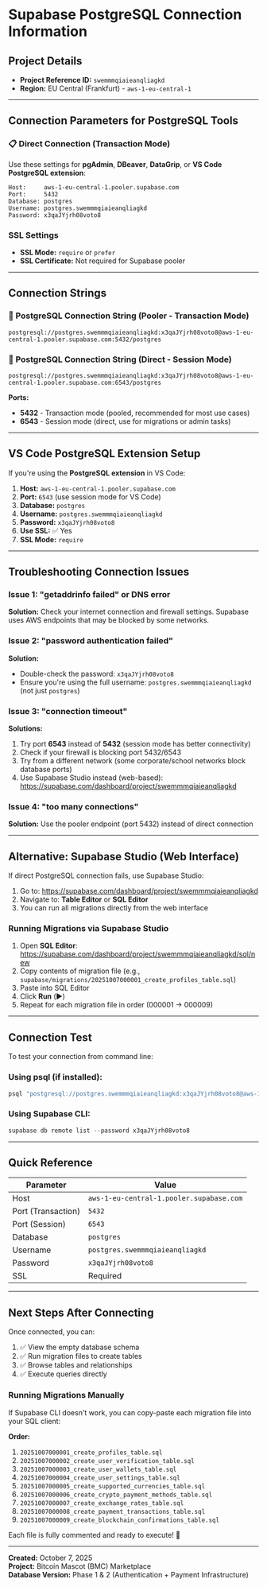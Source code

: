 # Supabase PostgreSQL Connection Information

## Project Details
- **Project Reference ID:** `swemmmqiaieanqliagkd`
- **Region:** EU Central (Frankfurt) - `aws-1-eu-central-1`

---

## Connection Parameters for PostgreSQL Tools

### 📋 Direct Connection (Transaction Mode)
Use these settings for **pgAdmin**, **DBeaver**, **DataGrip**, or **VS Code PostgreSQL extension**:

```
Host:     aws-1-eu-central-1.pooler.supabase.com
Port:     5432
Database: postgres
Username: postgres.swemmmqiaieanqliagkd
Password: x3qaJYjrh08voto8
```

### SSL Settings
- **SSL Mode:** `require` or `prefer`
- **SSL Certificate:** Not required for Supabase pooler

---

## Connection Strings

### 📌 PostgreSQL Connection String (Pooler - Transaction Mode)
```
postgresql://postgres.swemmmqiaieanqliagkd:x3qaJYjrh08voto8@aws-1-eu-central-1.pooler.supabase.com:5432/postgres
```

### 📌 PostgreSQL Connection String (Direct - Session Mode)
```
postgresql://postgres.swemmmqiaieanqliagkd:x3qaJYjrh08voto8@aws-1-eu-central-1.pooler.supabase.com:6543/postgres
```

**Ports:**
- **5432** - Transaction mode (pooled, recommended for most use cases)
- **6543** - Session mode (direct, use for migrations or admin tasks)

---

## VS Code PostgreSQL Extension Setup

If you're using the **PostgreSQL extension** in VS Code:

1. **Host:** `aws-1-eu-central-1.pooler.supabase.com`
2. **Port:** `6543` (use session mode for VS Code)
3. **Database:** `postgres`
4. **Username:** `postgres.swemmmqiaieanqliagkd`
5. **Password:** `x3qaJYjrh08voto8`
6. **Use SSL:** ✅ Yes
7. **SSL Mode:** `require`

---

## Troubleshooting Connection Issues

### Issue 1: "getaddrinfo failed" or DNS error
**Solution:** Check your internet connection and firewall settings. Supabase uses AWS endpoints that may be blocked by some networks.

### Issue 2: "password authentication failed"
**Solution:** 
- Double-check the password: `x3qaJYjrh08voto8`
- Ensure you're using the full username: `postgres.swemmmqiaieanqliagkd` (not just `postgres`)

### Issue 3: "connection timeout"
**Solutions:**
1. Try port **6543** instead of **5432** (session mode has better connectivity)
2. Check if your firewall is blocking port 5432/6543
3. Try from a different network (some corporate/school networks block database ports)
4. Use Supabase Studio instead (web-based): https://supabase.com/dashboard/project/swemmmqiaieanqliagkd

### Issue 4: "too many connections"
**Solution:** Use the pooler endpoint (port 5432) instead of direct connection

---

## Alternative: Supabase Studio (Web Interface)

If direct PostgreSQL connection fails, use Supabase Studio:

1. Go to: https://supabase.com/dashboard/project/swemmmqiaieanqliagkd
2. Navigate to: **Table Editor** or **SQL Editor**
3. You can run all migrations directly from the web interface

### Running Migrations via Supabase Studio

1. Open **SQL Editor**: https://supabase.com/dashboard/project/swemmmqiaieanqliagkd/sql/new
2. Copy contents of migration file (e.g., `supabase/migrations/20251007000001_create_profiles_table.sql`)
3. Paste into SQL Editor
4. Click **Run** (▶️)
5. Repeat for each migration file in order (000001 → 000009)

---

## Connection Test

To test your connection from command line:

### Using psql (if installed):
```powershell
psql "postgresql://postgres.swemmmqiaieanqliagkd:x3qaJYjrh08voto8@aws-1-eu-central-1.pooler.supabase.com:6543/postgres"
```

### Using Supabase CLI:
```powershell
supabase db remote list --password x3qaJYjrh08voto8
```

---

## Quick Reference

| Parameter | Value |
|-----------|-------|
| Host | `aws-1-eu-central-1.pooler.supabase.com` |
| Port (Transaction) | `5432` |
| Port (Session) | `6543` |
| Database | `postgres` |
| Username | `postgres.swemmmqiaieanqliagkd` |
| Password | `x3qaJYjrh08voto8` |
| SSL | Required |

---

## Next Steps After Connecting

Once connected, you can:

1. ✅ View the empty database schema
2. ✅ Run migration files to create tables
3. ✅ Browse tables and relationships
4. ✅ Execute queries directly

### Running Migrations Manually

If Supabase CLI doesn't work, you can copy-paste each migration file into your SQL client:

**Order:**
1. `20251007000001_create_profiles_table.sql`
2. `20251007000002_create_user_verification_table.sql`
3. `20251007000003_create_user_wallets_table.sql`
4. `20251007000004_create_user_settings_table.sql`
5. `20251007000005_create_supported_currencies_table.sql`
6. `20251007000006_create_crypto_payment_methods_table.sql`
7. `20251007000007_create_exchange_rates_table.sql`
8. `20251007000008_create_payment_transactions_table.sql`
9. `20251007000009_create_blockchain_confirmations_table.sql`

Each file is fully commented and ready to execute! 🚀

---

**Created:** October 7, 2025  
**Project:** Bitcoin Mascot (BMC) Marketplace  
**Database Version:** Phase 1 & 2 (Authentication + Payment Infrastructure)

